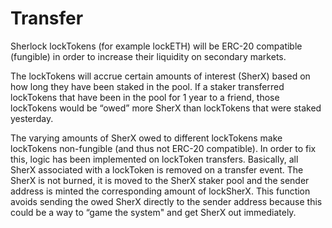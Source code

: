 # Transfer

Sherlock lockTokens \(for example lockETH\) will be ERC-20 compatible \(fungible\) in order to increase their liquidity on secondary markets.

The lockTokens will accrue certain amounts of interest \(SherX\) based on how long they have been staked in the pool. If a staker transferred lockTokens that have been in the pool for 1 year to a friend, those lockTokens would be “owed” more SherX than lockTokens that were staked yesterday.

The varying amounts of SherX owed to different lockTokens make lockTokens non-fungible \(and thus not ERC-20 compatible\). In order to fix this, logic has been implemented on lockToken transfers. Basically, all SherX associated with a lockToken is removed on a transfer event. The SherX is not burned, it is moved to the SherX staker pool and the sender address is minted the corresponding amount of lockSherX. This function avoids sending the owed SherX directly to the sender address because this could be a way to “game the system" and get SherX out immediately.

